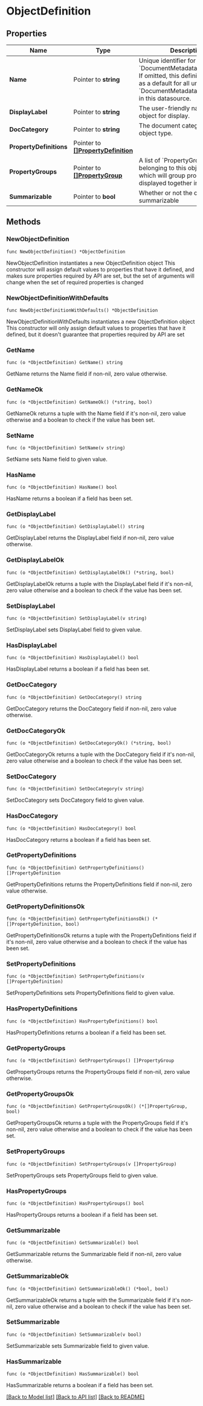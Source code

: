 # ObjectDefinition

## Properties

Name | Type | Description | Notes
------------ | ------------- | ------------- | -------------
**Name** | Pointer to **string** | Unique identifier for this &#x60;DocumentMetadata.objectType&#x60;. If omitted, this definition is used as a default for all unmatched &#x60;DocumentMetadata.objectType&#x60;s in this datasource. | [optional] 
**DisplayLabel** | Pointer to **string** | The user-friendly name of the object for display. | [optional] 
**DocCategory** | Pointer to **string** | The document category of this object type. | [optional] 
**PropertyDefinitions** | Pointer to [**[]PropertyDefinition**](PropertyDefinition.md) |  | [optional] 
**PropertyGroups** | Pointer to [**[]PropertyGroup**](PropertyGroup.md) | A list of &#x60;PropertyGroup&#x60;s belonging to this object type, which will group properties to be displayed together in the UI. | [optional] 
**Summarizable** | Pointer to **bool** | Whether or not the object is summarizable | [optional] 

## Methods

### NewObjectDefinition

`func NewObjectDefinition() *ObjectDefinition`

NewObjectDefinition instantiates a new ObjectDefinition object
This constructor will assign default values to properties that have it defined,
and makes sure properties required by API are set, but the set of arguments
will change when the set of required properties is changed

### NewObjectDefinitionWithDefaults

`func NewObjectDefinitionWithDefaults() *ObjectDefinition`

NewObjectDefinitionWithDefaults instantiates a new ObjectDefinition object
This constructor will only assign default values to properties that have it defined,
but it doesn't guarantee that properties required by API are set

### GetName

`func (o *ObjectDefinition) GetName() string`

GetName returns the Name field if non-nil, zero value otherwise.

### GetNameOk

`func (o *ObjectDefinition) GetNameOk() (*string, bool)`

GetNameOk returns a tuple with the Name field if it's non-nil, zero value otherwise
and a boolean to check if the value has been set.

### SetName

`func (o *ObjectDefinition) SetName(v string)`

SetName sets Name field to given value.

### HasName

`func (o *ObjectDefinition) HasName() bool`

HasName returns a boolean if a field has been set.

### GetDisplayLabel

`func (o *ObjectDefinition) GetDisplayLabel() string`

GetDisplayLabel returns the DisplayLabel field if non-nil, zero value otherwise.

### GetDisplayLabelOk

`func (o *ObjectDefinition) GetDisplayLabelOk() (*string, bool)`

GetDisplayLabelOk returns a tuple with the DisplayLabel field if it's non-nil, zero value otherwise
and a boolean to check if the value has been set.

### SetDisplayLabel

`func (o *ObjectDefinition) SetDisplayLabel(v string)`

SetDisplayLabel sets DisplayLabel field to given value.

### HasDisplayLabel

`func (o *ObjectDefinition) HasDisplayLabel() bool`

HasDisplayLabel returns a boolean if a field has been set.

### GetDocCategory

`func (o *ObjectDefinition) GetDocCategory() string`

GetDocCategory returns the DocCategory field if non-nil, zero value otherwise.

### GetDocCategoryOk

`func (o *ObjectDefinition) GetDocCategoryOk() (*string, bool)`

GetDocCategoryOk returns a tuple with the DocCategory field if it's non-nil, zero value otherwise
and a boolean to check if the value has been set.

### SetDocCategory

`func (o *ObjectDefinition) SetDocCategory(v string)`

SetDocCategory sets DocCategory field to given value.

### HasDocCategory

`func (o *ObjectDefinition) HasDocCategory() bool`

HasDocCategory returns a boolean if a field has been set.

### GetPropertyDefinitions

`func (o *ObjectDefinition) GetPropertyDefinitions() []PropertyDefinition`

GetPropertyDefinitions returns the PropertyDefinitions field if non-nil, zero value otherwise.

### GetPropertyDefinitionsOk

`func (o *ObjectDefinition) GetPropertyDefinitionsOk() (*[]PropertyDefinition, bool)`

GetPropertyDefinitionsOk returns a tuple with the PropertyDefinitions field if it's non-nil, zero value otherwise
and a boolean to check if the value has been set.

### SetPropertyDefinitions

`func (o *ObjectDefinition) SetPropertyDefinitions(v []PropertyDefinition)`

SetPropertyDefinitions sets PropertyDefinitions field to given value.

### HasPropertyDefinitions

`func (o *ObjectDefinition) HasPropertyDefinitions() bool`

HasPropertyDefinitions returns a boolean if a field has been set.

### GetPropertyGroups

`func (o *ObjectDefinition) GetPropertyGroups() []PropertyGroup`

GetPropertyGroups returns the PropertyGroups field if non-nil, zero value otherwise.

### GetPropertyGroupsOk

`func (o *ObjectDefinition) GetPropertyGroupsOk() (*[]PropertyGroup, bool)`

GetPropertyGroupsOk returns a tuple with the PropertyGroups field if it's non-nil, zero value otherwise
and a boolean to check if the value has been set.

### SetPropertyGroups

`func (o *ObjectDefinition) SetPropertyGroups(v []PropertyGroup)`

SetPropertyGroups sets PropertyGroups field to given value.

### HasPropertyGroups

`func (o *ObjectDefinition) HasPropertyGroups() bool`

HasPropertyGroups returns a boolean if a field has been set.

### GetSummarizable

`func (o *ObjectDefinition) GetSummarizable() bool`

GetSummarizable returns the Summarizable field if non-nil, zero value otherwise.

### GetSummarizableOk

`func (o *ObjectDefinition) GetSummarizableOk() (*bool, bool)`

GetSummarizableOk returns a tuple with the Summarizable field if it's non-nil, zero value otherwise
and a boolean to check if the value has been set.

### SetSummarizable

`func (o *ObjectDefinition) SetSummarizable(v bool)`

SetSummarizable sets Summarizable field to given value.

### HasSummarizable

`func (o *ObjectDefinition) HasSummarizable() bool`

HasSummarizable returns a boolean if a field has been set.


[[Back to Model list]](../README.md#documentation-for-models) [[Back to API list]](../README.md#documentation-for-api-endpoints) [[Back to README]](../README.md)


